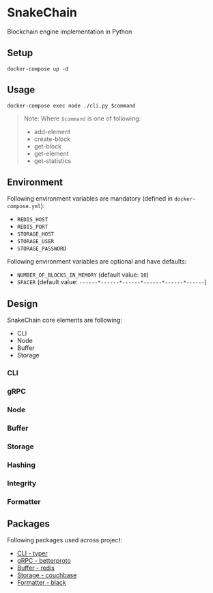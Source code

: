 # SnakeChain

Blockchain engine implementation in Python

## Setup

```
docker-compose up -d
```

## Usage

```
docker-compose exec node ./cli.py $command
```

> Note: Where `$command` is one of following:
> - add-element
> - create-block
> - get-block
> - get-element
> - get-statistics

## Environment

Following environment variables are mandatory (defined in `docker-compose.yml`):
- `REDIS_HOST`
- `REDIS_PORT`
- `STORAGE_HOST`
- `STORAGE_USER`
- `STORAGE_PASSWORD`

Following environment variables are optional and have defaults:
- `NUMBER_OF_BLOCKS_IN_MEMORY` (default value: `10`)
- `SPACER` (default value: `------*------*------*------*------*------`)

## Design

SnakeChain core elements are following:
- CLI
- Node
- Buffer
- Storage

### CLI

### gRPC

### Node

### Buffer

### Storage

### Hashing

### Integrity

### Formatter

## Packages

Following packages used across project:
- [CLI - typer](https://github.com/tiangolo/typer)
- [gRPC - betterproto](https://github.com/danielgtaylor/python-betterproto)
- [Buffer - redis](https://github.com/andymccurdy/redis-py)
- [Storage - couchbase](https://github.com/couchbase/couchbase-python-client)
- [Formatter - black](https://github.com/psf/black)
